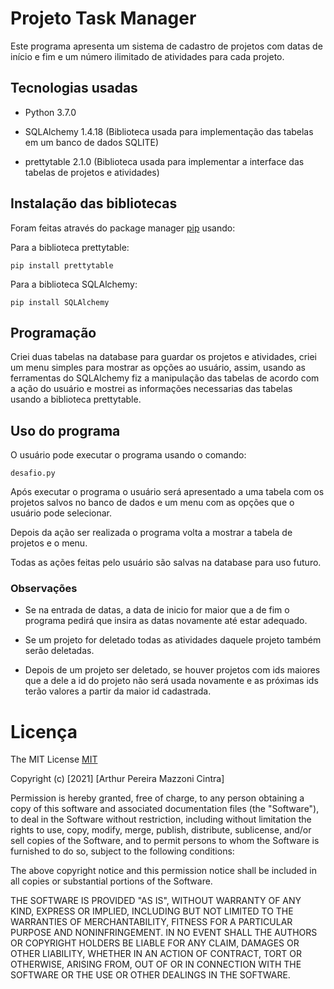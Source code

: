 # Projeto Task Manager

Este programa apresenta um sistema de cadastro de projetos com datas de início e fim e um número ilimitado de atividades para cada projeto.

## Tecnologias usadas

* Python 3.7.0

* SQLAlchemy 1.4.18 (Biblioteca usada para implementação das tabelas em um banco de dados SQLITE)

* prettytable 2.1.0 (Biblioteca usada para implementar a interface das tabelas de projetos e atividades)

## Instalação das bibliotecas

Foram feitas através do package manager [pip](https://pip.pypa.io/en/stable/) usando:

Para a biblioteca prettytable:
```
pip install prettytable
```
Para a biblioteca SQLAlchemy:
```
pip install SQLAlchemy
```

## Programação
Criei duas tabelas na database para guardar os projetos e atividades, criei um menu simples para mostrar as opções ao usuário, assim, usando as ferramentas do SQLAlchemy fiz a manipulação das tabelas de acordo com a ação do usuário e mostrei as informações necessarias das tabelas usando a biblioteca prettytable.

## Uso do programa

O usuário pode executar o programa usando o comando:
```
desafio.py
```
Após executar o programa o usuário será apresentado a uma tabela com os projetos salvos no banco de dados e um menu com as opções que o usuário pode selecionar.

Depois da ação ser realizada o programa volta a mostrar a tabela de projetos e o menu.

Todas as ações feitas pelo usuário são salvas na database para uso futuro.

### Observações

* Se na entrada de datas, a data de inicio for maior que a de fim o programa pedirá que insira as datas novamente até estar adequado.

* Se um projeto for deletado todas as atividades daquele projeto também serão deletadas.

* Depois de um projeto ser deletado, se houver projetos com ids maiores que a dele a id do projeto não será usada novamente e as próximas ids terão valores a partir da maior id cadastrada.

# Licença
The MIT License [MIT](https://choosealicense.com/licenses/mit/)

Copyright (c) [2021] [Arthur Pereira Mazzoni Cintra]

Permission is hereby granted, free of charge, to any person obtaining a copy of
this software and associated documentation files (the "Software"), to deal in
the Software without restriction, including without limitation the rights to
use, copy, modify, merge, publish, distribute, sublicense, and/or sell copies of
the Software, and to permit persons to whom the Software is furnished to do so,
subject to the following conditions:

The above copyright notice and this permission notice shall be included in all
copies or substantial portions of the Software.

THE SOFTWARE IS PROVIDED "AS IS", WITHOUT WARRANTY OF ANY KIND, EXPRESS OR
IMPLIED, INCLUDING BUT NOT LIMITED TO THE WARRANTIES OF MERCHANTABILITY, FITNESS
FOR A PARTICULAR PURPOSE AND NONINFRINGEMENT. IN NO EVENT SHALL THE AUTHORS OR
COPYRIGHT HOLDERS BE LIABLE FOR ANY CLAIM, DAMAGES OR OTHER LIABILITY, WHETHER
IN AN ACTION OF CONTRACT, TORT OR OTHERWISE, ARISING FROM, OUT OF OR IN
CONNECTION WITH THE SOFTWARE OR THE USE OR OTHER DEALINGS IN THE SOFTWARE.
